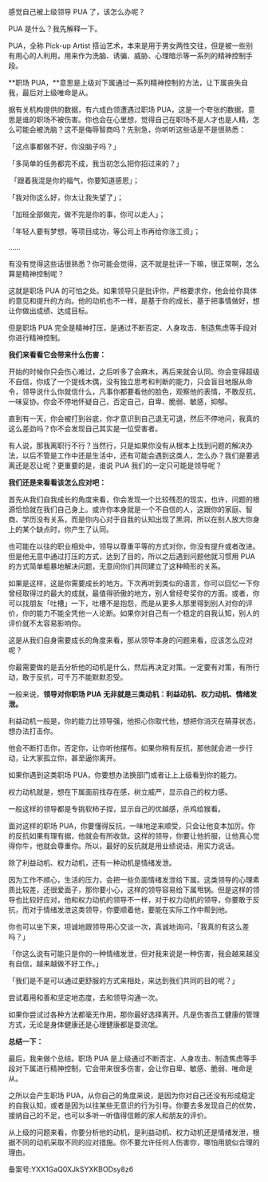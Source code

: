 感觉自己被上级领导 PUA 了，该怎么办呢？

PUA 是什么？我先解释一下。

PUA，全称 Pick-up Artist 搭讪艺术，本来是用于男女两性交往，但是被一些别有用心的人利用，用来作为洗脑、诱骗、威胁、心理暗示等一系列的精神控制手段。

**职场 PUA，**意思是上级对下属通过一系列精神控制的方法，让下属丧失自我，最后对上级唯命是从。             

据有关机构提供的数据，有六成白领遭遇过职场 PUA，这是一个夸张的数据，意思是谁的职场不被伤害。你也会在心里想，觉得自己在职场不是人才也是人精，怎么可能会被洗脑？这不是侮辱智商吗？先别急，你听听这些话是不是很熟悉：

「这点事都做不好，你没脑子吗？」

「多简单的任务都完不成，我当初怎么把你招过来的？」

 「跟着我混是你的福气，你要知道感恩」；

「我对你这么好，你太让我失望了」；

「加班全部做完，做不完是你的事，你可以走人」；

「年轻人要有梦想，等项目成功，等公司上市再给你涨工资」；

……

有没有觉得这些话很熟悉？你可能会觉得，这不就是批评一下嘛，很正常啊，怎么算是精神控制呢？

这就是职场 PUA 的可怕之处。如果领导只是批评你，严格要求你，他会给你具体的意见和提升的方向。他的动机也不一样，是基于你的成长，基于把事情做好，想让你做出成绩、达成目标。

但是职场 PUA 完全是精神打压，是通过不断否定、人身攻击、制造焦虑等手段对你进行精神控制。

**我们来看看它会带来什么伤害：**

开始的时候你只会伤心难过，之后听多了会麻木，再后来就会认同。你会变得超级不自信，你成了一个提线木偶，没有独立思考和判断的能力，只会盲目地服从命令，领导说什么你就信什么，凡事你都要看他的脸色，观察他的表情，不敢反抗，一味妥协。你会不停地怀疑自己，否定自己，自卑、脆弱、敏感，抑郁。

直到有一天，你会被打到谷底，你才意识到自己退无可退，然后不停地问，我真的这么差劲吗？你不会发现自己其实是一位受害者。

有人说，那我离职行不行？当然行，只是如果你没有从根本上找到问题的解决办法，以后不管是工作中还是生活中，还有可能会遇到这类人，怎么办？我们是要逃离还是忍让呢？更重要的是，谁说 PUA 我们的一定只可能是领导呢？

**我们还是来看看该怎么应对吧：**

首先从我们自我成长的角度来看，你会发现一个比较残忍的现实，也许，问题的根源恰恰就在我们自己身上。或许你本身就是一个不自信的人，这跟你的家庭、智商、学历没有关系，而是你内心对于自我的认知出现了黑洞，所以在别人放大你身上的某个缺点时，你产生了认同。

也可能在以往的职业相处中，领导以尊重平等的方式对你，你没有提升或者改进。但是他无意中通过打压的方式，达到了目的，所以之后遇到问题他就习惯用 PUA 的方式简单粗暴地解决问题，无意间你们共同建立了这种畸形的关系。

如果是这样，这是你需要成长的地方。下次再听到类似的语言，你可以回忆一下你曾经取得过的最大的成就，最值得骄傲的地方，别人曾经夸奖你的方面。或者，你可以找朋友「吐槽」一下，吐槽不是抱怨，而是从更多人那里得到别人对你的评价，你的能力不能全凭他一人论断。如果你对自己有一个稳定的自我认知，别人的评价就不太容易影响你。

这是从我们自身需要成长的角度来看，那从领导本身的问题来看，应该怎么应对呢？

你最需要做的是去分析他的动机是什么，然后再决定对策。一定要有对策，有所行动，敢于反抗，可千万不能默默忍受。

一般来说，**领导对你职场 PUA 无非就是三类动机：利益动机、权力动机、情绪发泄。**

利益动机一般是，你的能力比领导强，他担心你取代他，想把你消灭在萌芽状态，想办法打击你。

他会不断打击你，否定你，让你听他摆布。如果你稍有反抗，那他就会进一步行动，让大家孤立你，甚至逼你离开。

如果你遇到这类职场 PUA，你要想办法换部门或者让上上级看到你的能力。

权力动机就是，想在下属面前找存在感，树立威严，显示自己的权力感。

一般这样的领导都是专挑软柿子捏，显示自己的优越感，杀鸡给猴看。

面对这样的职场 PUA，你要懂得反抗，一味地逆来顺受，只会让他变本加厉。你的反抗如果有理有据，他就会有所收敛。这样的领导，你要让他折服，让他真心觉得你牛，他就会尊重你。所以，最好的反抗就是用业绩说话，用实力说话。

除了利益动机、权力动机，还有一种动机是情绪发泄。

因为工作不顺心，生活的压力，会把一些负面情绪发泄给下属。这类领导的心理素质比较差，还很爱面子，那你要小心，这样的领导容易给下属甩锅。但是这样的领导也比较好应对，他和权力动机的领导不一样，对于权力动机的领导，你要敢于反抗，而对于情绪发泄这类领导，你要顺着他，要能在实际工作中帮到他。

你也可以坐下来，坦诚地跟领导用心交谈一次，真诚地询问，「我真的有这么差吗？」

「你这么说有可能只是你的一种情绪发泄，但对我来说是一种伤害，我会越来越没有自信，越来越做不好工作。」

「我们是不是可以通过更舒服的方式来相处，来达到我们共同的目的呢？」

尝试着用和善和坚定地态度，去和领导沟通一次。

如果你尝试过各种方法都毫无作用，那你最好选择离开。凡是伤害员工健康的管理方式，无论是身体健康还是心理健康都是耍流氓。

**总结一下：**

最后，我来做个总结。职场 PUA 是上级通过不断否定、人身攻击、制造焦虑等手段对下属进行精神控制，它会带来很多伤害，会让你自卑、敏感、脆弱、唯命是从。

之所以会产生职场 PUA，从你自己的角度来说，是因为你对自己还没有形成稳定的自我认知，或者是因为以往某些无意识的行为引导。你要去多发现自己的优势，接纳自己的不足，也可以多听一听值得信赖的家人和朋友的评价。

从上级的问题来看，你要分析他的动机，是利益动机、权力动机还是情绪发泄，根据不同的动机采取不同的应对措施。你不要允许任何人伤害你，哪怕用貌似合理的理由。

备案号:YXX1GaQ0XJkSYXKBODsy8z6